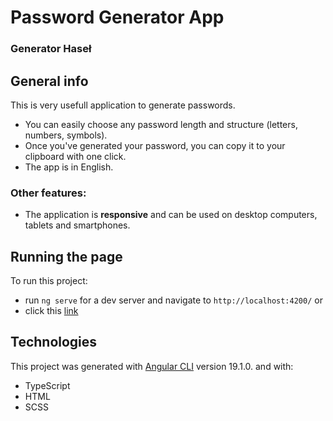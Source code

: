 # Password Generator App
### Generator Haseł

## General info
This is very usefull application to generate passwords. 
* You can easily choose any password length and structure (letters, numbers, symbols). 
* Once you've generated your password, you can copy it to your clipboard with one click.
* The app is in English.

### Other features:
* The application is **responsive** and can be used on desktop computers, tablets and smartphones.
 
## Running the page
To run this project:
* run `ng serve` for a dev server and navigate to `http://localhost:4200/` or
* click this [link](https://piotr-woz.github.io/Password-Generator-App/)

## Technologies
This project was generated with [Angular CLI](https://github.com/angular/angular-cli) version 19.1.0. and with:
* TypeScript
* HTML
* SCSS
